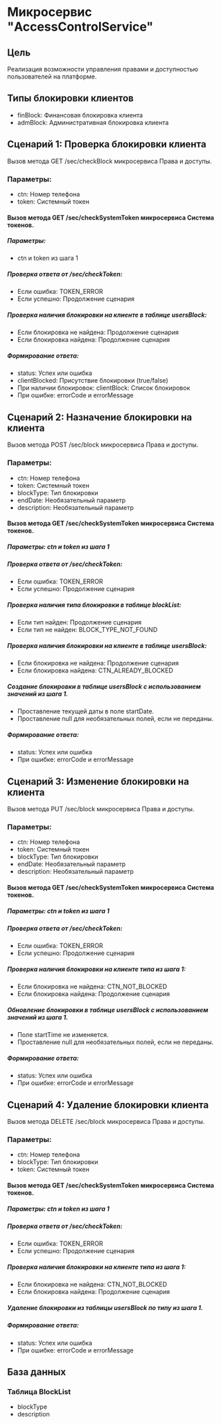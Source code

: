 # Микросервис "AccessControlService"

## Цель

Реализация возможности управления правами и доступностью пользователей на платформе.

## Типы блокировки клиентов

- finBlock: Финансовая блокировка клиента
- admBlock: Административная блокировка клиента

## Сценарий 1: Проверка блокировки клиента

Вызов метода GET /sec/checkBlock микросервиса Права и доступы.

### Параметры:

- ctn: Номер телефона
- token: Системный токен

#### Вызов метода GET /sec/checkSystemToken микросервиса Система токенов.

##### Параметры:
- ctn и token из шага 1

##### Проверка ответа от /sec/checkToken:

- Если ошибка: TOKEN_ERROR
- Если успешно: Продолжение сценария

##### Проверка наличия блокировки на клиенте в таблице usersBlock:

- Если блокировка не найдена: Продолжение сценария
- Если блокировка найдена: Продолжение сценария

##### Формирование ответа:

- status: Успех или ошибка
- clientBlocked: Присутствие блокировки (true/false)
- При наличии блокировок: clientBlock: Список блокировок
- При ошибке: errorCode и errorMessage

## Сценарий 2: Назначение блокировки на клиента

Вызов метода POST /sec/block микросервиса Права и доступы.

### Параметры:

- ctn: Номер телефона
- token: Системный токен
- blockType: Тип блокировки
- endDate: Необязательный параметр
- description: Необязательный параметр

#### Вызов метода GET /sec/checkSystemToken микросервиса Система токенов.

##### Параметры: ctn и token из шага 1

##### Проверка ответа от /sec/checkToken:

- Если ошибка: TOKEN_ERROR
- Если успешно: Продолжение сценария

##### Проверка наличия типа блокировки в таблице blockList:

- Если тип найден: Продолжение сценария
- Если тип не найден: BLOCK_TYPE_NOT_FOUND

##### Проверка наличия блокировки на клиенте в таблице usersBlock:

- Если блокировка не найдена: Продолжение сценария
- Если блокировка найдена: CTN_ALREADY_BLOCKED

##### Создание блокировки в таблице usersBlock с использованием значений из шага 1.

- Проставление текущей даты в поле startDate.
- Проставление null для необязательных полей, если не переданы.

##### Формирование ответа:

- status: Успех или ошибка
- При ошибке: errorCode и errorMessage

## Сценарий 3: Изменение блокировки на клиента

Вызов метода PUT /sec/block микросервиса Права и доступы.

### Параметры:

- ctn: Номер телефона
- token: Системный токен
- blockType: Тип блокировки
- endDate: Необязательный параметр
- description: Необязательный параметр

#### Вызов метода GET /sec/checkSystemToken микросервиса Система токенов.

##### Параметры: ctn и token из шага 1

##### Проверка ответа от /sec/checkToken:

- Если ошибка: TOKEN_ERROR
- Если успешно: Продолжение сценария

##### Проверка наличия блокировки на клиенте типа из шага 1:

- Если блокировка не найдена: CTN_NOT_BLOCKED
- Если блокировка найдена: Продолжение сценария

##### Обновление блокировки в таблице usersBlock с использованием значений из шага 1.

- Поле startTime не изменяется.
- Проставление null для необязательных полей, если не переданы.

##### Формирование ответа:

- status: Успех или ошибка
- При ошибке: errorCode и errorMessage

## Сценарий 4: Удаление блокировки клиента

Вызов метода DELETE /sec/block микросервиса Права и доступы.

### Параметры:

- ctn: Номер телефона
- blockType: Тип блокировки
- token: Системный токен

#### Вызов метода GET /sec/checkSystemToken микросервиса Система токенов.

##### Параметры: ctn и token из шага 1

##### Проверка ответа от /sec/checkToken:

- Если ошибка: TOKEN_ERROR
- Если успешно: Продолжение сценария

##### Проверка наличия блокировки на клиенте типа из шага 1:

- Если блокировка не найдена: CTN_NOT_BLOCKED
- Если блокировка найдена: Продолжение сценария

##### Удаление блокировки из таблицы usersBlock по типу из шага 1.

##### Формирование ответа:

- status: Успех или ошибка
- При ошибке: errorCode и errorMessage

## База данных

### Таблица BlockList

- blockType
- description
